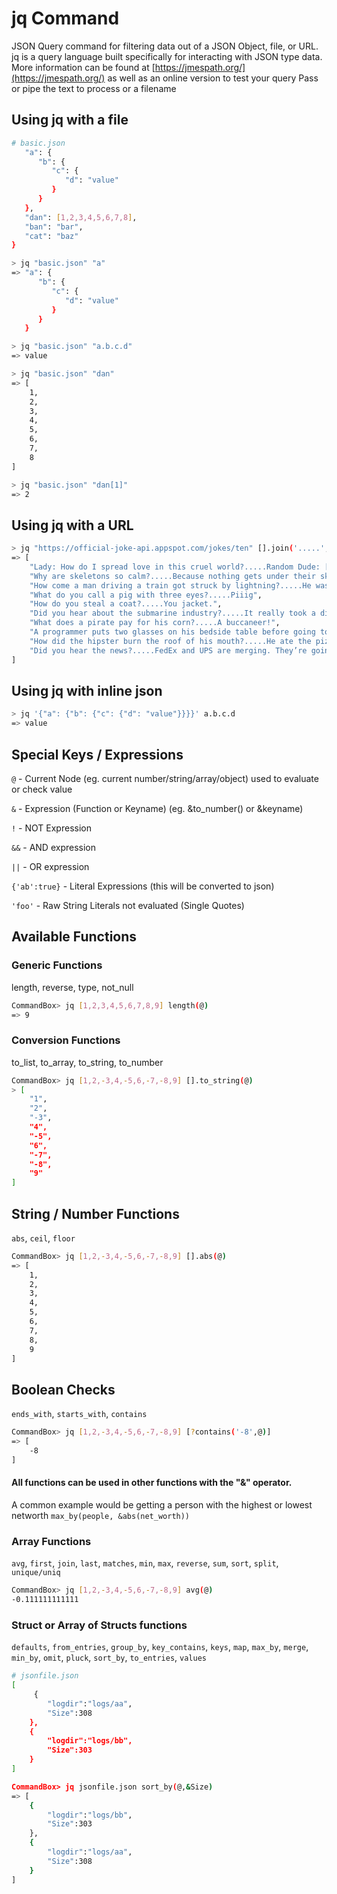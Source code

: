 # jq Command

JSON Query command for filtering data out of a JSON Object, file, or URL. jq is a query language built specifically for interacting with JSON type data. More information can be found at [https://jmespath.org/](https://jmespath.org/) as well as an online version to test your query Pass or pipe the text to process or a filename

## Using jq with a file

```bash
# basic.json
   "a": {
      "b": {
         "c": {
            "d": "value"
         }
      }
   },
   "dan": [1,2,3,4,5,6,7,8],
   "ban": "bar",
   "cat": "baz"
}
```

```bash
> jq "basic.json" "a"
=> "a": {
      "b": {
         "c": {
            "d": "value"
         }
      }
   }
```

```bash
> jq "basic.json" "a.b.c.d"
=> value
```

```bash
> jq "basic.json" "dan"
=> [
    1,
    2,
    3,
    4,
    5,
    6,
    7,
    8
]
```

```bash
> jq "basic.json" "dan[1]"
=> 2
```

## Using jq with a URL

```bash
> jq "https://official-joke-api.appspot.com/jokes/ten" [].join('.....',[setup,punchline])
=> [
    "Lady: How do I spread love in this cruel world?.....Random Dude: [...\ud83d\udc98]",
    "Why are skeletons so calm?.....Because nothing gets under their skin.",
    "How come a man driving a train got struck by lightning?.....He was a good conductor.",
    "What do you call a pig with three eyes?.....Piiig",
    "How do you steal a coat?.....You jacket.",
    "Did you hear about the submarine industry?.....It really took a dive...",
    "What does a pirate pay for his corn?.....A buccaneer!",
    "A programmer puts two glasses on his bedside table before going to sleep......A full one, in case he gets thirsty, and an empty one, in case he doesn’t.",
    "How did the hipster burn the roof of his mouth?.....He ate the pizza before it was cool.",
    "Did you hear the news?.....FedEx and UPS are merging. They’re going to go by the name Fed-Up from now on."
]
```

## Using jq with inline json

```bash
> jq '{"a": {"b": {"c": {"d": "value"}}}}' a.b.c.d
=> value
```

## Special Keys / Expressions

`@` - Current Node \(eg. current number/string/array/object\) used to evaluate or check value

`&` - Expression \(Function or Keyname\) \(eg. &to\_number\(\) or &keyname\)

`!` - NOT Expression

`&&` - AND expression

`||` - OR expression

```{'ab':true}```  - Literal Expressions \(this will be converted to json\)

`'foo'` - Raw String Literals not evaluated \(Single Quotes\)

## Available Functions

### Generic Functions

length, reverse, type, not\_null

```bash
CommandBox> jq [1,2,3,4,5,6,7,8,9] length(@)
=> 9
```

### Conversion Functions

to\_list, to\_array, to\_string, to\_number

```bash
CommandBox> jq [1,2,-3,4,-5,6,-7,-8,9] [].to_string(@)
> [
    "1",
    "2",
    "-3",
    "4",
    "-5",
    "6",
    "-7",
    "-8",
    "9"
]
```

## String / Number Functions

`abs`, `ceil`, `floor`

```bash
CommandBox> jq [1,2,-3,4,-5,6,-7,-8,9] [].abs(@)
=> [
    1,
    2,
    3,
    4,
    5,
    6,
    7,
    8,
    9
]
```

## Boolean Checks

`ends_with`, `starts_with`, `contains`

```bash
CommandBox> jq [1,2,-3,4,-5,6,-7,-8,9] [?contains('-8',@)]
=> [
    -8
]
```

#### All functions can be used in other functions with the "&" operator.

A common example would be getting a person with the highest or lowest networth `max_by(people, &abs(net_worth))`

### Array Functions

`avg`, `first`, `join`, `last`, `matches`, `min`, `max`, `reverse`, `sum`, `sort`, `split`, `unique/uniq`

```bash
CommandBox> jq [1,2,-3,4,-5,6,-7,-8,9] avg(@)
-0.111111111111
```

### Struct or Array of Structs functions

`defaults`, `from_entries`, `group_by`, `key_contains`, `keys`, `map`, `max_by`, `merge`, `min_by`, `omit`, `pluck`, `sort_by`, `to_entries`, `values`

```bash
# jsonfile.json
[
     {
        "logdir":"logs/aa",
        "Size":308
    },
    {
        "logdir":"logs/bb",
        "Size":303
    }
]

CommandBox> jq jsonfile.json sort_by(@,&Size)
=> [
    {
        "logdir":"logs/bb",
        "Size":303
    },
    {
        "logdir":"logs/aa",
        "Size":308
    }
]
```

